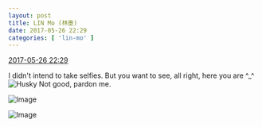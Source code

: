 ```yaml
---
layout: post
title: LIN Mo (林墨)
date: 2017-05-26 22:29
categories: [ 'lin-mo' ]
---
```


<div class="weibo-info">
  <a href="http://weibo.com/6108312042/F4Wx6wp3f">2017-05-26 22:29</a>
</div>

I didn't intend to take selfies. But you want to see, all right, here you are ^_^ ![Husky](http://img.t.sinajs.cn/t4/appstyle/expression/ext/normal/74/moren_hashiqi_org.png) Not good, pardon me.

<!-- more -->

![Image](http://wx4.sinaimg.cn/mw690/006FnQZYgy1ffz4v4dxh4j31ho1zkkce.jpg)

![Image](http://wx1.sinaimg.cn/mw690/006FnQZYgy1ffz4v65lf0j31ho1zk1jz.jpg)

